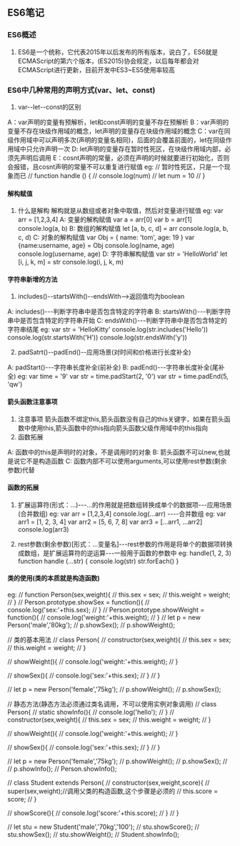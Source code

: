 ## ES6笔记

### ES6概述

1. ES6是一个统称，它代表2015年以后发布的所有版本，说白了，ES6就是ECMAScript的第六个版本，(ES2015)协会规定，以后每年都会对ECMAScript进行更新，目前开发中ES3~ES5使用率较高

### ES6中几种常用的声明方式(var、let、const)

1. var--let--const的区别

A：var声明的变量有预解析，let和const声明的变量不存在预解析
B：var声明的变量不存在块级作用域的概念，let声明的变量存在块级作用域的概念
C：var在同级作用域中可以声明多次(声明的变量名相同)，后面的会覆盖前面的，let在同级作用域中只允许声明一次
D: let声明的变量存在暂时性死区，在块级作用域内部，必须先声明后调用
E：cosnt声明的常量，必须在声明的时候就要进行初始化，否则会报错，且cosnt声明的常量不可以重复进行赋值
eg: // 暂时性死区，只是一个现象而已
    // function handle () {
    //   console.log(num)
    //   let num = 10
    // }

#### 解构赋值

1. 什么是解构
  解构就是从数组或者对象中取值，然后对变量进行赋值
eg: var arr = [1,2,3,4]
A: 变量的解构赋值
  var a = arr[0]
  var b = arr[1]
  console.log(a, b)
B: 数组的解构赋值
  let [a, b, c, d] = arr
  console.log(a, b, c, d)
C: 对象的解构赋值
  var Obj = {
    name: 'tom',
    age: 19
  }
  var {name:username, age} = Obj
  console.log(name, age)
  console.log(username, age)
D: 字符串解构赋值
  var str = 'HelloWorld'
  let [i, j, k, m] = str
  console.log(i, j, k, m)

#### 字符串新增的方法

1. includes()--startsWith()--endsWith-->返回值均为boolean

A: includes()---判断字符串中是否包含特定的字符串
B: startsWith()---判断字符串中是否包含特定的字符串开始
C: endsWith()---判断字符串中是否包含特定的字符串结尾
eg:
  var str = 'HelloKitty'
  console.log(str.includes('Hello'))
  console.log(str.startsWith('H'))
  console.log(str.endsWith('y'))

2. padSatrt()--padEnd()--应用场景(对时间和价格进行长度补全)

A: padStart()---字符串长度补全(前补全)
B: padEnd()---字符串长度补全(尾补全)
eg:
  var time = '9'
  var str = time.padStart(2, '0')
  var str = time.padEnd(5, 'qw')

#### 箭头函数注意事项

1. 注意事项
  箭头函数不绑定this,箭头函数没有自己的this关键字，如果在箭头函数中使用this,箭头函数中的this指向箭头函数父级作用域中的this指向
2. 函数拓展

A: 函数中的this是声明时的对象，不是调用时的对象
B: 箭头函数不可以new,也就是说它不是构造函数
C: 函数内部不可以使用arguments,可以使用rest参数(剩余参数)代替

#### 函数的拓展

1. 扩展运算符(形式：...)---...的作用就是把数组转换成单个的数据项---应用场景(合并数组)
eg:
  var arr = [1,2,3,4]
  console.log(...arr)
----合并数组
eg:
  var arr1 = [1, 2, 3, 4]
  var arr2 = [5, 6, 7, 8]
  var arr3 = [...arr1, ...arr2]
  console.log(arr3)

2. rest参数(剩余参数)[形式：...变量名]---rest参数的作用是将单个的数据项转换成数组，是扩展运算符的逆运算---一般用于函数的参数中
eg:
  handle(1, 2, 3)
  function handle (...str) {
    console.log(str)
    str.forEach()
  }

#### 类的使用(类的本质就是构造函数)
eg:
// function Person(sex,weight){
//     this.sex = sex;
//     this.weight = weight;
// }
// Person.prototype.showSex = function(){
//     console.log('sex:'+this.sex);
// }
// Person.prototype.showWeight = function(){
//     console.log('weight:'+this.weight);
// }
// let p = new Person('male','80kg');
// p.showSex();
// p.showWeight();

// 类的基本用法
// class Person{
//     constructor(sex,weight){
//         this.sex = sex;
//         this.weight = weight;
//     }

//     showWeight(){
//         console.log('weight:'+this.weight);
//     }

//     showSex(){
//         console.log('sex:'+this.sex);
//     }
// }

// let p = new Person('female','75kg');
// p.showWeight();
// p.showSex();

// 静态方法(静态方法必须通过类名调用，不可以使用实例对象调用)
// class Person{
//     static showInfo(){
//         console.log('hello');
//     }
//     constructor(sex,weight){
//         this.sex = sex;
//         this.weight = weight;
//     }

//     showWeight(){
//         console.log('weight:'+this.weight);
//     }

//     showSex(){
//         console.log('sex:'+this.sex);
//     }
// }

// let p = new Person('female','75kg');
// p.showWeight();
// p.showSex();
// // p.showInfo();
// Person.showInfo();

// class Student extends Person{
//     constructor(sex,weight,score){
//         super(sex,weight);//调用父类的构造函数,这个步骤是必须的
//         this.score = score;
//     }

//     showScore(){
//         console.log('score:'+this.score);
//     }
// }

// let stu = new Student('male','70kg','100');
// stu.showScore();
// stu.showSex();
// stu.showWeight();
// Student.showInfo();